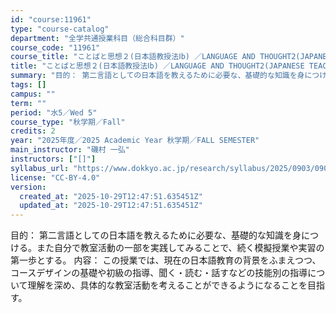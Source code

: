 ```yaml
---
id: "course:11961"
type: "course-catalog"
department: "全学共通授業科目（総合科目群）"
course_code: "11961"
course_title: "ことばと思想２(日本語教授法Ⅰb) ／LANGUAGE AND THOUGHT2(JAPANESE TEACHING METHODOLOGIES(B))"
title: "ことばと思想２(日本語教授法Ⅰb) ／LANGUAGE AND THOUGHT2(JAPANESE TEACHING METHODOLOGIES(B))"
summary: "目的： 第二言語としての日本語を教えるために必要な、基礎的な知識を身につける。また自分で教室活動の一部を実践してみることで、続く模擬授業や実習の第一歩とする。 内容： この授業では、現在の日本語教育の背景をふまえつつ、コースデザインの基礎や…"
tags: []
campus: ""
term: ""
period: "水5／Wed 5"
course_type: "秋学期／Fall"
credits: 2
year: "2025年度／2025 Academic Year 秋学期／FALL SEMESTER"
main_instructor: "磯村 一弘"
instructors: ["[]"]
syllabus_url: "https://www.dokkyo.ac.jp/research/syllabus/2025/0903/0903_11961_ja_JP.html"
license: "CC-BY-4.0"
version:
  created_at: "2025-10-29T12:47:51.635451Z"
  updated_at: "2025-10-29T12:47:51.635451Z"
---
```

目的： 第二言語としての日本語を教えるために必要な、基礎的な知識を身につける。また自分で教室活動の一部を実践してみることで、続く模擬授業や実習の第一歩とする。 内容： この授業では、現在の日本語教育の背景をふまえつつ、コースデザインの基礎や初級の指導、聞く・読む・話すなどの技能別の指導について理解を深め、具体的な教室活動を考えることができるようになることを目指す。
